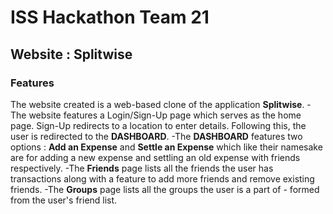 # ISS Hackathon Team 21
## Website : Splitwise
### Features
The website created is a web-based clone of the application **Splitwise**. 
-The website features a Login/Sign-Up page which serves as the home page. Sign-Up redirects to a location to enter details. Following this, the user is redirected to the **DASHBOARD**.
-The **DASHBOARD** features two options : **Add an Expense** and **Settle an Expense** which like their namesake are for adding a new expense and settling an old expense with friends respectively.
-The **Friends** page lists all the friends the user has transactions along with a feature to add more friends and remove existing friends.
-The **Groups** page lists all the groups the user is a part of - formed from the user's friend list. 
